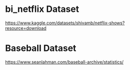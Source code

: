 # bi_netflix Dataset
https://www.kaggle.com/datasets/shivamb/netflix-shows?resource=download


# Baseball Dataset 
https://www.seanlahman.com/baseball-archive/statistics/
